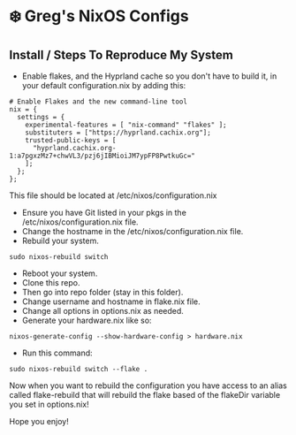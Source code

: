 # ❄️ Greg's NixOS Configs

## Install / Steps To Reproduce My System

- Enable flakes, and the Hyprland cache so you don't have to build it, in your default configuration.nix by adding this:

```
# Enable Flakes and the new command-line tool
nix = {
  settings = {
    experimental-features = [ "nix-command" "flakes" ];
    substituters = ["https://hyprland.cachix.org"];
    trusted-public-keys = [
      "hyprland.cachix.org-1:a7pgxzMz7+chwVL3/pzj6jIBMioiJM7ypFP8PwtkuGc="
    ];
  };
};
```

This file should be located at /etc/nixos/configuration.nix

- Ensure you have Git listed in your pkgs in the /etc/nixos/configuration.nix file.
- Change the hostname in the /etc/nixos/configuration.nix file.
- Rebuild your system.

```
sudo nixos-rebuild switch
```

- Reboot your system.
- Clone this repo.
- Then go into repo folder (stay in this folder).
- Change username and hostname in flake.nix file.
- Change all options in options.nix as needed.
- Generate your hardware.nix like so:

```
nixos-generate-config --show-hardware-config > hardware.nix
```

- Run this command:

```
sudo nixos-rebuild switch --flake .
```

Now when you want to rebuild the configuration you have access to an alias called flake-rebuild that will rebuild the flake based of the flakeDir variable you set in options.nix!

Hope you enjoy!
